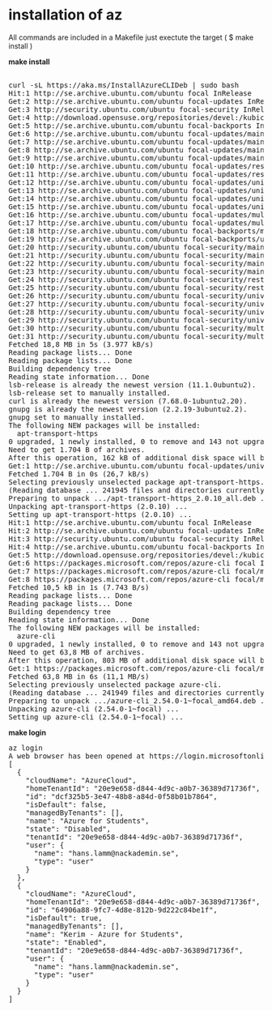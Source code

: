 # installation of az 
All commands are included in a Makefile 
just exectute the target ( $ make install ) 

<strong>make install</strong>
<pre>

curl -sL https://aka.ms/InstallAzureCLIDeb | sudo bash
Hit:1 http://se.archive.ubuntu.com/ubuntu focal InRelease
Get:2 http://se.archive.ubuntu.com/ubuntu focal-updates InRelease [114 kB]                                     
Get:3 http://security.ubuntu.com/ubuntu focal-security InRelease [114 kB]                                      
Get:4 http://download.opensuse.org/repositories/devel:/kubic:/libcontainers:/stable/xUbuntu_20.04  InRelease [1.642 B]
Get:5 http://se.archive.ubuntu.com/ubuntu focal-backports InRelease [108 kB]                           
Get:6 http://se.archive.ubuntu.com/ubuntu focal-updates/main amd64 Packages [2.981 kB]
Get:7 http://se.archive.ubuntu.com/ubuntu focal-updates/main i386 Packages [912 kB]
Get:8 http://se.archive.ubuntu.com/ubuntu focal-updates/main Translation-en [484 kB]
Get:9 http://se.archive.ubuntu.com/ubuntu focal-updates/main amd64 DEP-11 Metadata [275 kB]
Get:10 http://se.archive.ubuntu.com/ubuntu focal-updates/restricted amd64 Packages [2.516 kB]
Get:11 http://se.archive.ubuntu.com/ubuntu focal-updates/restricted Translation-en [351 kB]
Get:12 http://se.archive.ubuntu.com/ubuntu focal-updates/universe amd64 Packages [1.134 kB]
Get:13 http://se.archive.ubuntu.com/ubuntu focal-updates/universe i386 Packages [757 kB]
Get:14 http://se.archive.ubuntu.com/ubuntu focal-updates/universe Translation-en [270 kB]
Get:15 http://se.archive.ubuntu.com/ubuntu focal-updates/universe amd64 DEP-11 Metadata [414 kB]
Get:16 http://se.archive.ubuntu.com/ubuntu focal-updates/multiverse amd64 Packages [25,8 kB]
Get:17 http://se.archive.ubuntu.com/ubuntu focal-updates/multiverse amd64 DEP-11 Metadata [940 B]
Get:18 http://se.archive.ubuntu.com/ubuntu focal-backports/main amd64 DEP-11 Metadata [7.968 B]
Get:19 http://se.archive.ubuntu.com/ubuntu focal-backports/universe amd64 DEP-11 Metadata [30,5 kB]
Get:20 http://security.ubuntu.com/ubuntu focal-security/main amd64 Packages [2.593 kB]
Get:21 http://security.ubuntu.com/ubuntu focal-security/main i386 Packages [679 kB]
Get:22 http://security.ubuntu.com/ubuntu focal-security/main Translation-en [401 kB]
Get:23 http://security.ubuntu.com/ubuntu focal-security/main amd64 DEP-11 Metadata [59,9 kB]
Get:24 http://security.ubuntu.com/ubuntu focal-security/restricted amd64 Packages [2.398 kB]
Get:25 http://security.ubuntu.com/ubuntu focal-security/restricted Translation-en [335 kB]
Get:26 http://security.ubuntu.com/ubuntu focal-security/universe i386 Packages [623 kB]
Get:27 http://security.ubuntu.com/ubuntu focal-security/universe amd64 Packages [901 kB]
Get:28 http://security.ubuntu.com/ubuntu focal-security/universe Translation-en [189 kB]
Get:29 http://security.ubuntu.com/ubuntu focal-security/universe amd64 DEP-11 Metadata [96,6 kB]
Get:30 http://security.ubuntu.com/ubuntu focal-security/multiverse amd64 Packages [23,6 kB]
Get:31 http://security.ubuntu.com/ubuntu focal-security/multiverse amd64 DEP-11 Metadata [940 B]
Fetched 18,8 MB in 5s (3.977 kB/s)                                        
Reading package lists... Done
Reading package lists... Done
Building dependency tree       
Reading state information... Done
lsb-release is already the newest version (11.1.0ubuntu2).
lsb-release set to manually installed.
curl is already the newest version (7.68.0-1ubuntu2.20).
gnupg is already the newest version (2.2.19-3ubuntu2.2).
gnupg set to manually installed.
The following NEW packages will be installed:
  apt-transport-https
0 upgraded, 1 newly installed, 0 to remove and 143 not upgraded.
Need to get 1.704 B of archives.
After this operation, 162 kB of additional disk space will be used.
Get:1 http://se.archive.ubuntu.com/ubuntu focal-updates/universe amd64 apt-transport-https all 2.0.10 [1.704 B]
Fetched 1.704 B in 0s (26,7 kB/s)        
Selecting previously unselected package apt-transport-https.
(Reading database ... 241945 files and directories currently installed.)
Preparing to unpack .../apt-transport-https_2.0.10_all.deb ...
Unpacking apt-transport-https (2.0.10) ...
Setting up apt-transport-https (2.0.10) ...
Hit:1 http://se.archive.ubuntu.com/ubuntu focal InRelease
Hit:2 http://se.archive.ubuntu.com/ubuntu focal-updates InRelease                                                                    
Hit:3 http://security.ubuntu.com/ubuntu focal-security InRelease                                                                       
Hit:4 http://se.archive.ubuntu.com/ubuntu focal-backports InRelease                                                                    
Get:5 http://download.opensuse.org/repositories/devel:/kubic:/libcontainers:/stable/xUbuntu_20.04  InRelease [1.642 B]               
Get:6 https://packages.microsoft.com/repos/azure-cli focal InRelease [3.575 B]                                 
Get:7 https://packages.microsoft.com/repos/azure-cli focal/main all Packages [4.106 B]
Get:8 https://packages.microsoft.com/repos/azure-cli focal/main amd64 Packages [1.151 B]
Fetched 10,5 kB in 1s (7.743 B/s)     
Reading package lists... Done
Reading package lists... Done
Building dependency tree       
Reading state information... Done
The following NEW packages will be installed:
  azure-cli
0 upgraded, 1 newly installed, 0 to remove and 143 not upgraded.
Need to get 63,8 MB of archives.
After this operation, 803 MB of additional disk space will be used.
Get:1 https://packages.microsoft.com/repos/azure-cli focal/main amd64 azure-cli amd64 2.54.0-1~focal [63,8 MB]
Fetched 63,8 MB in 6s (11,1 MB/s)    
Selecting previously unselected package azure-cli.
(Reading database ... 241949 files and directories currently installed.)
Preparing to unpack .../azure-cli_2.54.0-1~focal_amd64.deb ...
Unpacking azure-cli (2.54.0-1~focal) ...
Setting up azure-cli (2.54.0-1~focal) ...
</pre>

<strong>make login</strong>
<pre>
az login 
A web browser has been opened at https://login.microsoftonline.com/organizations/oauth2/v2.0/authorize. Please continue the login in the web browser. If no web browser is available or if the web browser fails to open, use device code flow with `az login --use-device-code`.
[
  {
    "cloudName": "AzureCloud",
    "homeTenantId": "20e9e658-d844-4d9c-a0b7-36389d71736f",
    "id": "dcf325b5-3e47-48b8-a84d-0f58b01b7864",
    "isDefault": false,
    "managedByTenants": [],
    "name": "Azure for Students",
    "state": "Disabled",
    "tenantId": "20e9e658-d844-4d9c-a0b7-36389d71736f",
    "user": {
      "name": "hans.lamm@nackademin.se",
      "type": "user"
    }
  },
  {
    "cloudName": "AzureCloud",
    "homeTenantId": "20e9e658-d844-4d9c-a0b7-36389d71736f",
    "id": "64906a88-9fc7-4d8e-812b-9d222c84be1f",
    "isDefault": true,
    "managedByTenants": [],
    "name": "Kerim - Azure for Students",
    "state": "Enabled",
    "tenantId": "20e9e658-d844-4d9c-a0b7-36389d71736f",
    "user": {
      "name": "hans.lamm@nackademin.se",
      "type": "user"
    }
  }
]
</pre>

